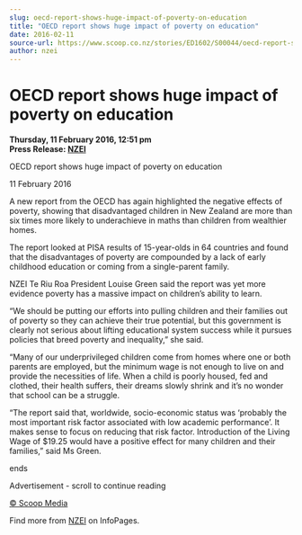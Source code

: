 ```yaml
---
slug: oecd-report-shows-huge-impact-of-poverty-on-education
title: "OECD report shows huge impact of poverty on education"
date: 2016-02-11
source-url: https://www.scoop.co.nz/stories/ED1602/S00044/oecd-report-shows-huge-impact-of-poverty-on-education.htm
author: nzei
---
```

OECD report shows huge impact of poverty on education
=====================================================

**Thursday, 11 February 2016, 12:51 pm**  
**Press Release: [NZEI](https://info.scoop.co.nz/NZEI)**

  
OECD report shows huge impact of poverty on education

11 February 2016

A new report from the OECD has again highlighted the negative effects of poverty, showing that disadvantaged children in New Zealand are more than six times more likely to underachieve in maths than children from wealthier homes.

The report looked at PISA results of 15-year-olds in 64 countries and found that the disadvantages of poverty are compounded by a lack of early childhood education or coming from a single-parent family.

NZEI Te Riu Roa President Louise Green said the report was yet more evidence poverty has a massive impact on children’s ability to learn.

“We should be putting our efforts into pulling children and their families out of poverty so they can achieve their true potential, but this government is clearly not serious about lifting educational system success while it pursues policies that breed poverty and inequality,” she said.

“Many of our underprivileged children come from homes where one or both parents are employed, but the minimum wage is not enough to live on and provide the necessities of life. When a child is poorly housed, fed and clothed, their health suffers, their dreams slowly shrink and it’s no wonder that school can be a struggle.

“The report said that, worldwide, socio-economic status was ‘probably the most important risk factor associated with low academic performance’. It makes sense to focus on reducing that risk factor. Introduction of the Living Wage of $19.25 would have a positive effect for many children and their families,” said Ms Green.

  
ends

Advertisement - scroll to continue reading





[© Scoop Media](http://www.scoop.co.nz/about/terms.html)

Find more from [NZEI](https://info.scoop.co.nz/NZEI) on InfoPages.